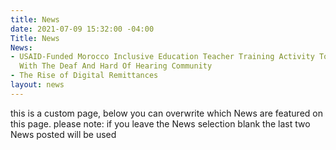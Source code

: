 ```yaml
---
title: News
date: 2021-07-09 15:32:00 -04:00
Title: News
News:
- USAID-Funded Morocco Inclusive Education Teacher Training Activity To Focus On Learning
  With The Deaf And Hard Of Hearing Community
- The Rise of Digital Remittances
layout: news
---
```


this is a custom page, below you can overwrite which News are featured on this page.  please note: if you leave the News selection blank the last two News posted will be used